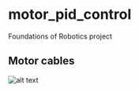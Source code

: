 # motor_pid_control
Foundations of Robotics project
## Motor cables
![alt text](https://github.com/parisChatz/motor_pid_control/cables.png?raw=true "cables")

